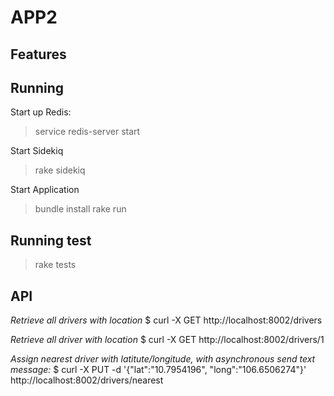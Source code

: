 # APP2

## Features

## Running

Start up Redis:
> service redis-server start

Start Sidekiq
> rake sidekiq

Start Application
> bundle install
> rake run

## Running test

> rake tests

## API

*Retrieve all drivers with location*
  $ curl -X GET http://localhost:8002/drivers

*Retrieve all driver with location*
  $ curl -X GET http://localhost:8002/drivers/1

*Assign nearest driver with latitute/longitude, with asynchronous send text message:*
  $ curl -X PUT -d '{"lat":"10.7954196", "long":"106.6506274"}' http://localhost:8002/drivers/nearest